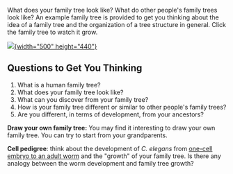 What does your family tree look like? What do other people\'s family
trees look like? An example family tree is provided to get you thinking
about the idea of a family tree and the organization of a tree structure
in general. Click the family tree to watch it grow.

[![](files/worm/ExampleFamilyTree.png){width="500"
height="440"}](files/worm/MyFamily.swf "Family tree animation opens in new window")

Questions to Get You Thinking
-----------------------------

1.  What is a human family tree?
2.  What does your family tree look like?
3.  What can you discover from your family tree?
4.  How is your family tree different or similar to other people\'s
    family trees?
5.  Are you different, in terms of development, from your ancestors?

**Draw your own family tree:** You may find it interesting to draw your
own family tree. You can try to start from your grandparents.

**Cell pedigree**: think about the development of *C. elegans* from
[one-cell embryo to an adult
worm](/embryogenesis-c-elegans "Embryogenesis of C. elegans") and the
\"growth\" of your family tree. Is there any analogy between the worm
development and family tree growth?
